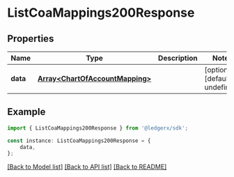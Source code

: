 # ListCoaMappings200Response


## Properties

Name | Type | Description | Notes
------------ | ------------- | ------------- | -------------
**data** | [**Array&lt;ChartOfAccountMapping&gt;**](ChartOfAccountMapping.md) |  | [optional] [default to undefined]

## Example

```typescript
import { ListCoaMappings200Response } from '@ledgerx/sdk';

const instance: ListCoaMappings200Response = {
    data,
};
```

[[Back to Model list]](../README.md#documentation-for-models) [[Back to API list]](../README.md#documentation-for-api-endpoints) [[Back to README]](../README.md)
